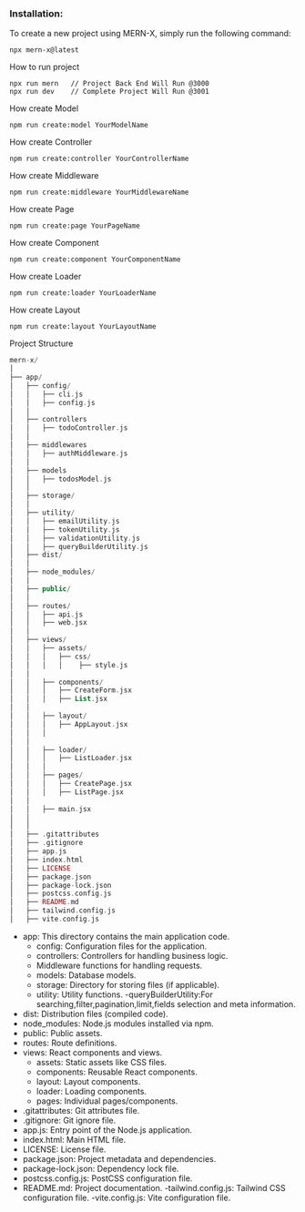 ### Installation:

To create a new project using MERN-X, simply run the following command:

```
npx mern-x@latest
```

How to run project

```
npx run mern   // Project Back End Will Run @3000
npx run dev    // Complete Project Will Run @3001
```

How create Model

```
npm run create:model YourModelName
```

How create Controller

```
npm run create:controller YourControllerName
```

How create Middleware

```
npm run create:middleware YourMiddlewareName
```

How create Page

```
npm run create:page YourPageName
```

How create Component

```
npm run create:component YourComponentName
```

How create Loader

```
npm run create:loader YourLoaderName
```

How create Layout

```
npm run create:layout YourLayoutName
```

Project Structure

```php
mern-x/
│
├── app/
│   ├── config/
│   │   ├── cli.js
│   │   ├── config.js
│   │
│   ├── controllers
│   │   ├── todoController.js
│   │
│   ├── middlewares
│   │   ├── authMiddleware.js
│   │
│   ├── models
│   │   ├── todosModel.js
│   │
│   ├── storage/
│   │
│   ├── utility/
│   │   ├── emailUtility.js
│   │   ├── tokenUtility.js
│   │   ├── validationUtility.js
│   │   ├── queryBuilderUtility.js
│   ├── dist/
│   │
│   ├── node_modules/
│   │
│   ├── public/
│   │
│   ├── routes/
│   │   ├── api.js
│   │   ├── web.jsx
│   │
│   ├── views/
│   │   ├── assets/
│   │   │   ├── css/
│   │   │   │    ├── style.js
│   │
│   │   ├── components/
│   │   │   ├── CreateForm.jsx
│   │   │   ├── List.jsx
│   │
│   │   ├── layout/
│   │   │   ├── AppLayout.jsx
│   │   │
│   │
│   │   ├── loader/
│   │   │   ├── ListLoader.jsx
│   │   │
│   │   ├── pages/
│   │   │   ├── CreatePage.jsx
│   │   │   ├── ListPage.jsx
│   │
│   │   ├── main.jsx
│   │
│   │
│   ├── .gitattributes
│   ├── .gitignore
│   ├── app.js
│   ├── index.html
│   ├── LICENSE
│   ├── package.json
│   ├── package-lock.json
│   ├── postcss.config.js
│   ├── README.md
│   ├── tailwind.config.js
│   ├── vite.config.js
```

- app: This directory contains the main application code.
  - config: Configuration files for the application.
  - controllers: Controllers for handling business logic.
  - Middleware functions for handling requests.
  - models: Database models.
  - storage: Directory for storing files (if applicable).
  - utility: Utility functions.
    -queryBuilderUtility:For searching,filter,pagination,limit,fields selection and meta information.
- dist: Distribution files (compiled code).
- node_modules: Node.js modules installed via npm.
- public: Public assets.
- routes: Route definitions.
- views: React components and views.
  - assets: Static assets like CSS files.
  - components: Reusable React components.
  - layout: Layout components.
  - loader: Loading components.
  - pages: Individual pages/components.
- .gitattributes: Git attributes file.
- .gitignore: Git ignore file.
- app.js: Entry point of the Node.js application.
- index.html: Main HTML file.
- LICENSE: License file.
- package.json: Project metadata and dependencies.
- package-lock.json: Dependency lock file.
- postcss.config.js: PostCSS configuration file.
- README.md: Project documentation.
  -tailwind.config.js: Tailwind CSS configuration file.
  -vite.config.js: Vite configuration file.
